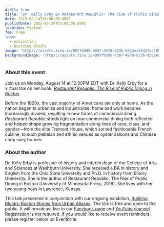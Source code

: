 ```yaml
---
draft: true
title: 'Dr. Kelly Erby on Restaurant Republic: The Rise of Public Dining in Boston'
date: 2023-08-14T16:00:00.000Z
publishDate: 2023-06-20T15:00:00.000Z
location: Virtual
fee: Free
tags:
  - exhibition
  - Building Blocks
image: 'https://assets.tina.io/097f9d05-d307-4978-823b-d332ea55d27e/1955.4568.jpg'
backgroundImage: 'https://assets.tina.io/097f9d05-d307-4978-823b-d332ea55d27e/1955.4568.jpg'
---
```


### About this event

J﻿oin us on Monday, August 14 at 12:00PM EDT with Dr. Kelly Erby for a virtual talk on her book, *[Restaurant Republic: The Rise of Public Dining in Boston](https://www.upress.umn.edu/book-division/books/restaurant-republic)*.

Before the 1820s, the vast majority of Americans ate only at home. As the nation began to urbanize and industrialize, home and work became increasingly divided, resulting in new forms of commercial dining. *Restaurant Republic* sheds light on how commercial dining both reflected and helped shape growing fragmentation along lines of race, class, and gender—from the elite Tremont House, which served fashionable French cuisine, to such plebeian and ethnic venues as oyster saloons and Chinese chop suey houses

### A﻿bout the author

Dr. Kelly Erby is professor of history and interim dean of the College of Arts and Sciences at Washburn University. She received a BA in history and English from the Ohio State University and Ph.D. in history from Emory University. She is the author of Restaurant Republic: The Rise of Public Dining in Boston (University of Minnesota Press, 2016). She lives with her two young boys in Lawrence, Kansas.

This talk presented in conjunction with our ongoing exhibition, [Building Blocks: Boston Stories from Urban Atlases](https://www.leventhalmap.org/digital-exhibitions/building-blocks/). The talk is free and open to the public. It will broadcast live to our [Facebook page](https://www.facebook.com/bplmaps) and [YouTube channel](https://www.youtube.com/@LeventhalMapEducationCenter). Registration is not required. If you would like to receive event reminders, please register below on Eventbrite.

<div id="eventbrite-widget-container-666862913927"></div>

<script src="https://www.eventbrite.com/static/widgets/eb_widgets.js"></script>

<script type="text/javascript">
    var exampleCallback = function() {
        console.log('Order complete!');
    };

    window.EBWidgets.createWidget({
        // Required
        widgetType: 'checkout',
        eventId: '666862913927',
        iframeContainerId: 'eventbrite-widget-container-666862913927',

        // Optional
        iframeContainerHeight: 425,  // Widget height in pixels. Defaults to a minimum of 425px if not provided
        onOrderComplete: exampleCallback  // Method called when an order has successfully completed
    });
</script>

